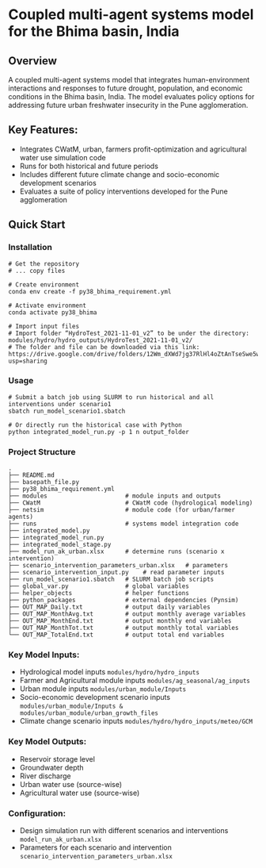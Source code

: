 # Coupled multi-agent systems model for the Bhima basin, India


## Overview
A coupled multi-agent systems model that integrates human-environment interactions and responses to future drought, population, and economic conditions in the Bhima basin, India. The model evaluates policy options for addressing future urban freshwater insecurity in the Pune agglomeration.


## Key Features:
- Integrates CWatM, urban, farmers profit-optimization and agricultural water use simulation code
- Runs for both historical and future periods
- Includes different future climate change and socio-economic development scenarios
- Evaluates a suite of policy interventions developed for the Pune agglomeration 


## Quick Start

### Installation
```
# Get the repository 
# ... copy files 

# Create environment 
conda env create -f py38_bhima_requirement.yml

# Activate environment
conda activate py38_bhima

# Import input files
# Import folder “HydroTest_2021-11-01_v2” to be under the directory: modules/hydro/hydro_outputs/HydroTest_2021-11-01_v2/
# The folder and file can be downloaded via this link: https://drive.google.com/drive/folders/12Wm_dXWd7jg37RlHl4oZtAnTseSwe5w6?usp=sharing 
```

### Usage
```
# Submit a batch job using SLURM to run historical and all interventions under scenario1
sbatch run_model_scenario1.sbatch

# Or directly run the historical case with Python 
python integrated_model_run.py -p 1 n output_folder
```

### Project Structure
```
.
├── README.md                         
├── basepath_file.py
├── py38_bhima_requirement.yml
├── modules                      # module inputs and outputs
├── CWatM                        # CWatM code (hydrological modeling)
├── netsim                       # module code (for urban/farmer agents)
├── runs                         # systems model integration code        
├── integrated_model.py          
├── integrated_model_run.py
├── integrated_model_stage.py
├── model_run_ak_urban.xlsx      # determine runs (scenario x intervention)
├── scenario_intervention_parameters_urban.xlsx   # parameters 
├── scenario_intervention_input.py    # read parameter inputs
├── run_model_scenario1.sbatch   # SLURM batch job scripts
├── global_var.py                # global variables
├── helper_objects               # helper functions
├── python_packages	             # external dependencies (Pynsim)
├── OUT_MAP_Daily.txt            # output daily variables 
├── OUT_MAP_MonthAvg.txt         # output monthly average variables
├── OUT_MAP_MonthEnd.txt         # output monthly end variables
├── OUT_MAP_MonthTot.txt         # output monthly total variables
└── OUT_MAP_TotalEnd.txt         # output total end variables
```

### Key Model Inputs:
- Hydrological model inputs  ```modules/hydro/hydro_inputs```
- Farmer and Agricultural module inputs  ```modules/ag_seasonal/ag_inputs```
- Urban module inputs  ```modules/urban_module/Inputs```
- Socio-economic development scenario inputs ```modules/urban_module/Inputs & modules/urban_module/urban_growth_files```
- Climate change scenario inputs ```modules/hydro/hydro_inputs/meteo/GCM```


### Key Model Outputs:
- Reservoir storage level
- Groundwater depth
- River discharge
- Urban water use (source-wise)
- Agricultural water use (source-wise)


### Configuration:
- Design simulation run with different scenarios and interventions  ```model_run_ak_urban.xlsx```
- Parameters for each scenario and intervention  ```scenario_intervention_parameters_urban.xlsx```


